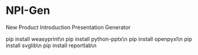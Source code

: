 # NPI-Gen
New Product Introduction Presentation Generator

pip install weasyprint\n
pip install python-pptx\n
pip install openpyxl\n
pip install svglib\n
pip install reportlab\n
